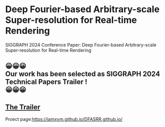 # Deep Fourier-based Arbitrary-scale Super-resolution for Real-time Rendering
SIGGRAPH 2024 Conference Paper: Deep Fourier-based Arbitrary-scale Super-resolution for Real-time Rendering

<div class=" text-center gtco-heading" style="width: 100%;">
				<h2><b>😀😀😀<br/>Our work has been selected as SIGGRAPH 2024 Technical Papers Trailer ! <br/>😀😀😀 </b></h1>
				<h2><a href="https://www.youtube.com/watch?v=tjYVcOJONdI">The Trailer</a></h2>
			</div>

Proect page:https://iamxym.github.io/DFASRR.github.io/